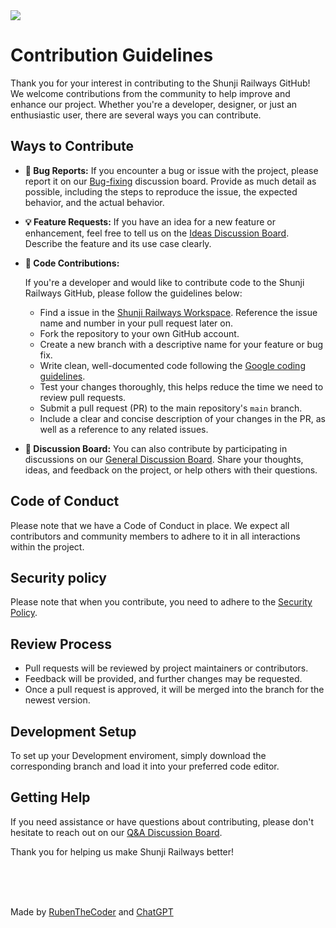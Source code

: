 <img src="https://github.com/RubenTheCoder/Shunji-Railways-GitHub/assets/130549492/f69bddc5-5969-4017-bd6d-bbb3b56580ed">

# Contribution Guidelines

Thank you for your interest in contributing to the Shunji Railways GitHub!
We welcome contributions from the community to help improve and enhance our project.
Whether you're a developer, designer, or just an enthusiastic user, there are several ways you can contribute.



## Ways to Contribute

- **🚨 Bug Reports:** If you encounter a bug or issue with the project,
please report it on our [Bug-fixing](https://github.com/RubenTheCoder/Shunji-Railways-GitHub/discussions/categories/bug-fixing) discussion board.
Provide as much detail as possible, including the steps to reproduce the issue, the expected behavior, and the actual behavior.

- **💡 Feature Requests:** If you have an idea for a new feature or enhancement, feel free to tell us on the
[Ideas Discussion Board](https://github.com/RubenTheCoder/Shunji-Railways-GitHub/discussions/categories/ideas). Describe the feature and its use case clearly.

- **🔨 Code Contributions:**

    If you're a developer and would like to contribute code to the Shunji Railways GitHub, please follow the guidelines below:
   - Find a issue in the [Shunji Railways Workspace](https://github.com/users/RubenTheCoder/projects/4). Reference the issue name and number in your pull request later on.
   - Fork the repository to your own GitHub account.
   - Create a new branch with a descriptive name for your feature or bug fix.
   - Write clean, well-documented code following the [Google coding guidelines](https://google.github.io/styleguide).
   - Test your changes thoroughly, this helps reduce the time we need to review pull requests.
   - Submit a pull request (PR) to the main repository's `main` branch.
   - Include a clear and concise description of your changes in the PR, as well as a reference to any related issues.

- **💬 Discussion Board:** You can also contribute by participating in discussions on our [General Discussion Board](https://github.com/RubenTheCoder/Shunji-Railways-GitHub/discussions/categories/general).
Share your thoughts, ideas, and feedback on the project, or help others with their questions.



## Code of Conduct

Please note that we have a Code of Conduct in place. We expect all contributors and community members to adhere to it in all interactions within the project.



## Security policy

Please note that when you contribute, you need to adhere to the [Security Policy](https://github.com/RubenTheCoder/Shunji-Railways-GitHub/security/policy).



## Review Process

- Pull requests will be reviewed by project maintainers or contributors.
- Feedback will be provided, and further changes may be requested.
- Once a pull request is approved, it will be merged into the branch for the newest version.



## Development Setup

To set up your Development enviroment, simply download the corresponding branch and load it into your preferred code editor.



## Getting Help

If you need assistance or have questions about contributing, please don't hesitate to reach out on our [Q&A Discussion Board](https://github.com/RubenTheCoder/Shunji-Railways-GitHub/discussions/categories/q-a).

Thank you for helping us make Shunji Railways better!

<br>
<br>
<br>

Made by [RubenTheCoder](https://github.com/RubenTheCoder) and [ChatGPT](https://chat.openai.com/)
